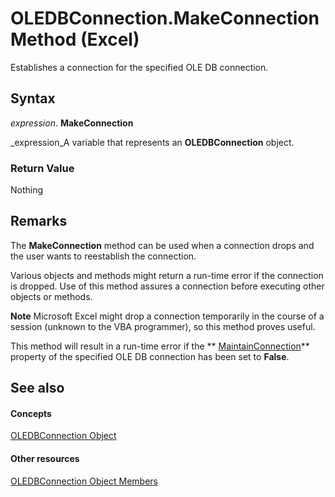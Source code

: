 
# OLEDBConnection.MakeConnection Method (Excel)

Establishes a connection for the specified OLE DB connection.


## Syntax

 _expression_. **MakeConnection**

 _expression_A variable that represents an  **OLEDBConnection** object.


### Return Value

Nothing


## Remarks

The  **MakeConnection** method can be used when a connection drops and the user wants to reestablish the connection.

Various objects and methods might return a run-time error if the connection is dropped. Use of this method assures a connection before executing other objects or methods.




 **Note**  Microsoft Excel might drop a connection temporarily in the course of a session (unknown to the VBA programmer), so this method proves useful.

This method will result in a run-time error if the  ** [MaintainConnection](ce913d74-d86d-006c-4def-da04a8c630b6.md)** property of the specified OLE DB connection has been set to **False**.


## See also


#### Concepts


 [OLEDBConnection Object](f246e544-9854-8e71-a7f7-dec57dd725e4.md)
#### Other resources


 [OLEDBConnection Object Members](2f1a2f81-ee3a-1b60-8dc3-87818e1790c1.md)
